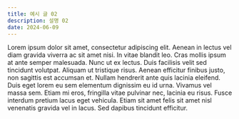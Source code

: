 ```yaml
---
title: 예시 글 02
description: 설명 02
date: 2024-06-09
---
```


Lorem ipsum dolor sit amet, consectetur adipiscing elit. Aenean in lectus vel diam gravida viverra ac sit amet nisi. In vitae blandit leo. Cras mollis ipsum at ante semper malesuada. Nunc ut ex lectus. Duis facilisis velit sed tincidunt volutpat. Aliquam ut tristique risus. Aenean efficitur finibus justo, non sagittis est accumsan et. Nullam hendrerit ante quis lacinia eleifend. Duis eget lorem eu sem elementum dignissim eu id urna. Vivamus vel massa sem. Etiam mi eros, fringilla vitae pulvinar nec, lacinia eu risus. Fusce interdum pretium lacus eget vehicula. Etiam sit amet felis sit amet nisl venenatis gravida vel in lacus. Sed dapibus tincidunt efficitur.